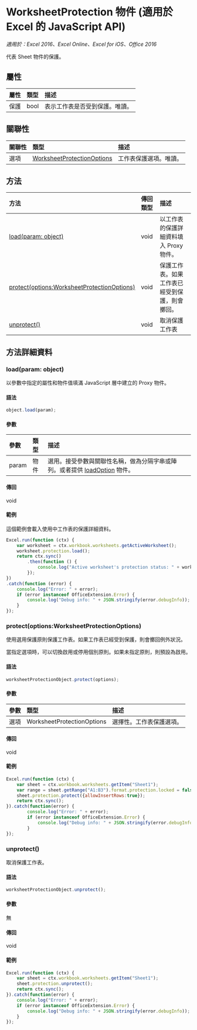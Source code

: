 # <a name="worksheetprotection-object-(javascript-api-for-excel)"></a>WorksheetProtection 物件 (適用於 Excel 的 JavaScript API)

_適用於：Excel 2016、Excel Online、Excel for iOS、Office 2016_

代表 Sheet 物件的保護。

## <a name="properties"></a>屬性

| 屬性	     | 類型	   |描述
|:---------------|:--------|:----------|
|保護|bool|表示工作表是否受到保護。唯讀。|

## <a name="relationships"></a>關聯性
| 關聯性 | 類型	   |描述|
|:---------------|:--------|:----------|
|選項|[WorksheetProtectionOptions](worksheetprotectionoptions.md)|工作表保護選項。唯讀。|

## <a name="methods"></a>方法

| 方法           | 傳回類型    |描述|
|:---------------|:--------|:----------|
|[load(param: object)](#loadparam-object)|void|以工作表的保護詳細資料填入 Proxy 物件。|
|[protect(options:WorksheetProtectionOptions)](#protectoptions-worksheetprotectionoption)|void|保護工作表。如果工作表已經受到保護，則會擲回。|
|[unprotect()](#unprotect)|void|取消保護工作表|

## <a name="method-details"></a>方法詳細資料


### <a name="load(param:-object)"></a>load(param: object)
以參數中指定的屬性和物件值填滿 JavaScript 層中建立的 Proxy 物件。

#### <a name="syntax"></a>語法
```js
object.load(param);
```

#### <a name="parameters"></a>參數
| 參數	    | 類型	   |描述|
|:---------------|:--------|:----------|
|param|物件|選用。接受參數與關聯性名稱，做為分隔字串或陣列。或者提供 [loadOption](loadoption.md) 物件。|

#### <a name="returns"></a>傳回
void

#### <a name="examples"></a>範例
這個範例會載入使用中工作表的保護詳細資料。
```js
Excel.run(function (ctx) {
    var worksheet = ctx.workbook.worksheets.getActiveWorksheet();
    worksheet.protection.load();            
    return ctx.sync()
        .then(function () {
            console.log("Active worksheet's protection status: " + worksheet.protection.protected);
        });
})
.catch(function (error) {
    console.log("Error: " + error);
    if (error instanceof OfficeExtension.Error) {
        console.log("Debug info: " + JSON.stringify(error.debugInfo));
    }
});
```

### <a name="protect(options:-worksheetprotectionoptions)"></a>protect(options:WorksheetProtectionOptions)
使用選用保護原則保護工作表。如果工作表已經受到保護，則會擲回例外狀況。 

當指定選項時，可以切換啟用或停用個別原則。如果未指定原則，則預設為啟用。 

#### <a name="syntax"></a>語法
```js
worksheetProtectionObject.protect(options);
```

#### <a name="parameters"></a>參數
| 參數	    | 類型	   |描述|
|:---------------|:--------|:----------|
|選項|WorksheetProtectionOptions|選擇性。工作表保護選項。|


#### <a name="returns"></a>傳回
void

#### <a name="examples"></a>範例
```js
Excel.run(function (ctx) { 
    var sheet = ctx.workbook.worksheets.getItem("Sheet1");
    var range = sheet.getRange("A1:B3").format.protection.locked = false;
    sheet.protection.protect({allowInsertRows:true});
    return ctx.sync(); 
}).catch(function(error) {
        console.log("Error: " + error);
        if (error instanceof OfficeExtension.Error) {
            console.log("Debug info: " + JSON.stringify(error.debugInfo));
        }
});

```
### <a name="unprotect()"></a>unprotect()
取消保護工作表。 

#### <a name="syntax"></a>語法
```js
worksheetProtectionObject.unprotect();
```

#### <a name="parameters"></a>參數
無

#### <a name="returns"></a>傳回
void

#### <a name="examples"></a>範例
```js
Excel.run(function (ctx) { 
    var sheet = ctx.workbook.worksheets.getItem("Sheet1");  
    sheet.protection.unprotect();
    return ctx.sync(); 
}).catch(function(error) {
    console.log("Error: " + error);
    if (error instanceof OfficeExtension.Error) {
        console.log("Debug info: " + JSON.stringify(error.debugInfo));
    }
});
```